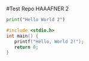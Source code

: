 #Test Repo HAAAFNER 2

```py
print("Hello World 2")
```

```c
#include <stdio.h>
int main() {
   printf("Hello, World 2!");
   return 0;
}
```


